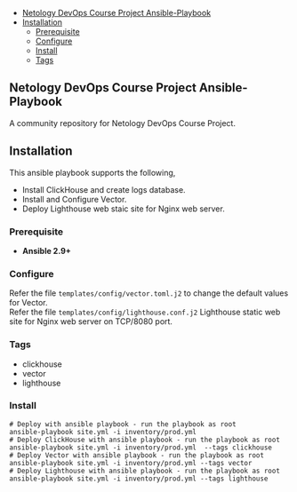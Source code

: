 - [Netology DevOps Course Project Ansible-Playbook](#netology-devops-course-project-ansible-playbook)
- [Installation](#installation)
  - [Prerequisite](#prerequisite)
  - [Configure](#configure)
  - [Install](#install)
  - [Tags](#tags)

## Netology DevOps Course Project Ansible-Playbook

A community repository for Netology DevOps Course Project.

## Installation
This ansible playbook supports the following,
- Install ClickHouse and create logs database.
- Install and Configure Vector.
- Deploy Lighthouse web staic site for Nginx web server.

### Prerequisite
- **Ansible 2.9+**

### Configure
Refer the file `templates/config/vector.toml.j2` to change the default values for Vector.\
Refer the file `templates/config/lighthouse.conf.j2` Lighthouse static web site for Nginx web server on TCP/8080 port.

### Tags
- clickhouse
- vector
- lighthouse

### Install
    # Deploy with ansible playbook - run the playbook as root
    ansible-playbook site.yml -i inventory/prod.yml 
    # Deploy ClickHouse with ansible playbook - run the playbook as root
    ansible-playbook site.yml -i inventory/prod.yml  --tags clickhouse
    # Deploy Vector with ansible playbook - run the playbook as root
    ansible-playbook site.yml -i inventory/prod.yml --tags vector
    # Deploy Lighthouse with ansible playbook - run the playbook as root
    ansible-playbook site.yml -i inventory/prod.yml --tags lighthouse
